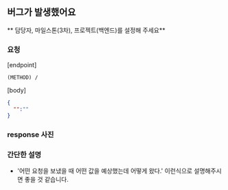 ## 버그가 발생했어요
** 담당자, 마일스톤(3차), 프로젝트(백엔드)를 설정해 주세요**
<br>
### 요청
[endpoint]
```
(METHOD) /
```
[body]
```json
{
  "":""
}
```
### response 사진

### 간단한 설명
+ '어떤 요청을 보냈을 때 어떤 값을 예상했는데 어떻게 왔다.' 이런식으로 설명해주시면 좋을 것 같습니다.
